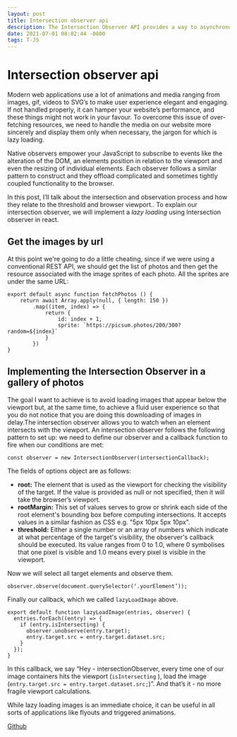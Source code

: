 ```yaml
---
layout: post
title: Intersection observer api
description: The Intersection Observer API provides a way to asynchronously observe changes in the intersection of a target element with an ancestor element or with a top-level document’s viewport..
date: 2021-07-01 08:02:44 -0800
tags: T-JS
---
```


# Intersection observer api

Modern web applications use a lot of animations and media ranging from images, gif, videos to SVG’s to make user experience elegant and engaging. If not handled properly, it can hamper your website’s performance, and these things might not work in your favour. To overcome this issue of over-fetching resources, we need to handle the media on our website more sincerely and display them only when necessary, the jargon for which is lazy loading.

Native observers empower your JavaScript to subscribe to events like the alteration of the DOM, an elements position in relation to the viewport and even the resizing of individual elements. Each observer follows a similar pattern to construct and they offload complicated and sometimes tightly coupled functionality to the browser.

In this post, I’ll talk about the intersection and observation process and how they relate to the threshold and browser viewport.. To explain our intersection observer, we will implement a *lazy loading* using Intersection observer in react.

## Get the images by url

At this point we're going to do a little cheating, since if we were using a conventional REST API, we should get the list of photos and then get the resource associated with the image sprites of each photo. All the sprites are under the same URL:

```
export default async function fetchPhotos () {
    return await Array.apply(null, { length: 150 })
        .map((item, index) => {
            return {
                id: index + 1,
                sprite: `https://picsum.photos/200/300?random=${index}`
            }
        })
}
```

## Implementing the Intersection Observer in a gallery of photos

The goal I want to achieve is to avoid loading images that appear below the viewport but, at the same time, to achieve a fluid user experience so that you do not notice that you are doing this downloading of images in delay.The intersection observer allows you to watch when an element intersects with the viewport.
An intersection observer follows the following pattern to set up: we need to define our observer and a callback function to fire when our conditions are met:

```
const observer = new IntersectionObserver(intersectionCallback);
```

The fields of options object are as follows:

- **root:** The element that is used as the viewport for checking the visibility of the target. If the value is provided as null or not specified, then it will take the browser’s viewport.
- **rootMargin:** This set of values serves to grow or shrink each side of the root element's bounding box before computing intersections. It accepts values in a similar fashion as CSS e.g. "5px 10px 5px 10px".
- **threshold:** Either a single number or an array of numbers which indicate at what percentage of the target's visibility, the observer's callback should be executed. Its value ranges from 0 to 1.0, where 0 symbolises that one pixel is visible and 1.0 means every pixel is visible in the viewport.

Now we will select all target elements and observe them.

`observer.observe(document.querySelector(‘.yourElement’));`

Finally our callback, which we called `lazyLoadImage` above.

```
export default function lazyLoadImage(entries, observer) {
  entries.forEach((entry) => {
    if (entry.isIntersecting) {
      observer.unobserve(entry.target);
      entry.target.src = entry.target.dataset.src;
    }
  });
}
```

In this callback, we say “Hey - intersectionObserver, every time one of our image containers hits the viewport (`isIntersecting` ), load the image (`entry.target.src = entry.target.dataset.src;`)”. And that’s it - no more fragile viewport calculations.

While lazy loading images is an immediate choice, it can be useful in all sorts of applications like flyouts and triggered animations.

[Github](https://github.com/jaumeCloquellCapo/react-intersection-observer)